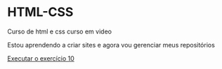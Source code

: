 # HTML-CSS
 Curso de html e css curso em video

Estou aprendendo a criar sites e agora vou gerenciar meus repositórios

<a href="https://carlosrafaelsilva.github.io/HTML-CSS/Exerc%C3%ADcios/M%C3%B3dulo%202/exdesafio10/android.html#">Executar o exercício 10</a>